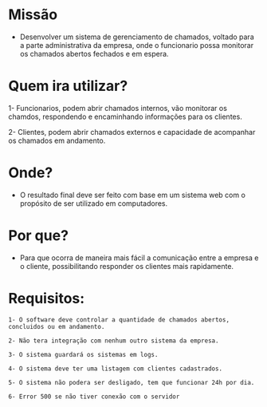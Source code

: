 # Missão

* Desenvolver um sistema de gerenciamento de chamados, voltado para a parte administrativa da empresa, onde o funcionario possa monitorar os chamados abertos fechados e em espera.

# Quem ira utilizar?

1- Funcionarios, podem abrir chamados internos, vão monitorar os chamdos, respondendo e encaminhando informações para os clientes.

2- Clientes, podem abrir chamados externos e capacidade de acompanhar os chamados em andamento.

# Onde?

* O resultado final deve ser feito com base em um sistema web com o propósito de ser utilizado em computadores.

# Por que?

* Para que ocorra de maneira mais fácil a comunicação entre a empresa e o cliente, possibilitando responder os clientes mais rapidamente.

# Requisitos:
```
1- O software deve controlar a quantidade de chamados abertos, concluidos ou em andamento.

2- Não tera integração com nenhum outro sistema da empresa.

3- O sistema guardará os sistemas em logs.

4- O sistema deve ter uma listagem com clientes cadastrados.

5- O sistema não podera ser desligado, tem que funcionar 24h por dia.

6- Error 500 se não tiver conexão com o servidor
```
